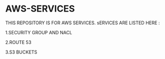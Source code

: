 # AWS-SERVICES
THIS REPOSITORY IS FOR AWS SERVICES. sERVICES ARE LISTED HERE :

1.SECURITY GROUP AND NACL 

2.ROUTE 53

3.S3 BUCKETS

